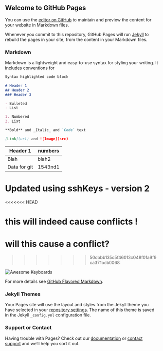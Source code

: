 ## Welcome to GitHub Pages

You can use the [editor on GitHub](https://github.com/jermsanchez/jermsanchez-stareast17/edit/master/README.md) to maintain and preview the content for your website in Markdown files.

Whenever you commit to this repository, GitHub Pages will run [Jekyll](https://jekyllrb.com/) to rebuild the pages in your site, from the content in your Markdown files.

### Markdown

Markdown is a lightweight and easy-to-use syntax for styling your writing. It includes conventions for

```markdown
Syntax highlighted code block

# Header 1
## Header 2
### Header 3

- Bulleted
- List

1. Numbered
2. List

**Bold** and _Italic_ and `Code` text

[Link](url) and ![Image](src)
```

|Header 1| numbers|
|--------|--------|
|Blah| blah2| 
|Data for git | 1543nd1 |

# Updated using sshKeys - version 2
<<<<<<< HEAD
# this will indeed cause conflicts ! 
# will this cause a conflict? 
>>>>>>> 50cbbb135c5f46013c048f01a9f9ca371bcb0068

![Awesome Keyboards](https://massdrop-s3.imgix.net/product-images/magicforce-68-key-mini-mechanical-keyboard/MD-21938_20160622124549_bc41b1d6a2f11eaf.jpg?auto=format&fm=jpg&fit=crop&w=473&dpr=1)

For more details see [GitHub Flavored Markdown](https://guides.github.com/features/mastering-markdown/).

### Jekyll Themes

Your Pages site will use the layout and styles from the Jekyll theme you have selected in your [repository settings](https://github.com/jermsanchez/jermsanchez-stareast17/settings). The name of this theme is saved in the Jekyll `_config.yml` configuration file.

### Support or Contact

Having trouble with Pages? Check out our [documentation](https://help.github.com/categories/github-pages-basics/) or [contact support](https://github.com/contact) and we’ll help you sort it out.
